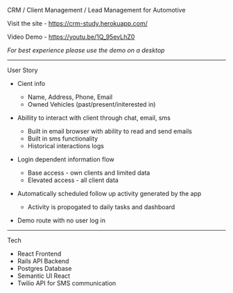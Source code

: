  CRM / Client Management / Lead Management for Automotive

 Visit the site - https://crm-study.herokuapp.com/

 Video Demo - https://youtu.be/1Q_95evLhZ0

*For best experience please use the demo on a desktop*

---------------------------------------

 User Story


 - Cient info 
    - Name, Address, Phone, Email
    - Owned Vehicles (past/present/initerested in)


- Abillity to interact with client through chat, email, sms
  - Built in email browser with ability to read and send emails
  - Built in sms functionality
  - Historical interactions logs

- Login dependent information flow
  - Base access - own clients and limited data
  - Elevated access - all client data

- Automatically scheduled follow up activity generated by the app
  - Activity is propogated to daily tasks and dashboard

- Demo route with no user log in

-----------------------------------------

Tech

- React Frontend
- Rails API Backend
- Postgres Database
- Semantic UI React
- Twilio API for SMS communication
